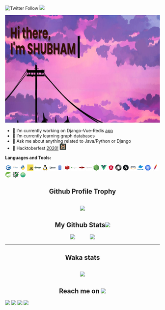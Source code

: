 ![Twitter Follow](https://img.shields.io/twitter/follow/shubham_nagure?style=social)
![](https://visitor-badge.glitch.me/badge?page_id=ShubhamNagure.ShubhamNagure)


<p align="center">
<img src="https://github.com/ShubhamNagure/ShubhamNagure/blob/main/images/banner (1).png" width="9000" height="350" />
</p>

<!-- <p align="center">
### Hi there, I'm [Shubham!](https://shubhamnagure.github.io) <img src="https://media.giphy.com/media/hvRJCLFzcasrR4ia7z/giphy.gif" width="25px"> -->


- 🔭 I’m currently working on Django-Vue-Redis [app](http://139.59.11.162/)
- 🌱 I’m currently learning graph databases
- 💬 Ask me about anything related to Java/Python or Django
- 🔭 Hacktoberfest [2020!](https://www.linkedin.com/feed/update/urn:li:activity:6752909251024347136/) <img src="https://raw.githubusercontent.com/github/explore/5a50921c15e01a964d7a1ff8a96763645fa1e269/topics/hacktoberfest/hacktoberfest.png" width ="20">


**Languages and Tools:**  

<code><img height="20" src="https://raw.githubusercontent.com/github/explore/80688e429a7d4ef2fca1e82350fe8e3517d3494d/topics/c/c.png"></code>
<code><img height="20" src="https://raw.githubusercontent.com/github/explore/80688e429a7d4ef2fca1e82350fe8e3517d3494d/topics/java/java.png"></code>
<code><img height="20" src="https://raw.githubusercontent.com/github/explore/80688e429a7d4ef2fca1e82350fe8e3517d3494d/topics/python/python.png"></code>
<code><img height="20" src="https://raw.githubusercontent.com/github/explore/5c058a388828bb5fde0bcafd4bc867b5bb3f26f3/topics/javascript/javascript.png"></code>
<code><img height="20" src="https://raw.githubusercontent.com/github/explore/80688e429a7d4ef2fca1e82350fe8e3517d3494d/topics/django/django.png"></code>
<code><img height="20" src="https://raw.githubusercontent.com/github/explore/80688e429a7d4ef2fca1e82350fe8e3517d3494d/topics/linux/linux.png"></code>
<code><img height="20" src="https://raw.githubusercontent.com/github/explore/80688e429a7d4ef2fca1e82350fe8e3517d3494d/topics/bash/bash.png"></code>
<code><img height="20" src="https://raw.githubusercontent.com/github/explore/80688e429a7d4ef2fca1e82350fe8e3517d3494d/topics/sql/sql.png"></code>
<code><img height="20" src="https://raw.githubusercontent.com/github/explore/80688e429a7d4ef2fca1e82350fe8e3517d3494d/topics/redis/redis.png"></code>
<code><img height="20" src="https://raw.githubusercontent.com/github/explore/80688e429a7d4ef2fca1e82350fe8e3517d3494d/topics/mongodb/mongodb.png"></code>
<code><img height="20" src="https://raw.githubusercontent.com/github/explore/80688e429a7d4ef2fca1e82350fe8e3517d3494d/topics/mongoose/mongoose.png"></code>
<code><img height="20" src="https://raw.githubusercontent.com/github/explore/80688e429a7d4ef2fca1e82350fe8e3517d3494d/topics/express/express.png"></code>
<code><img height="20" src="https://raw.githubusercontent.com/github/explore/80688e429a7d4ef2fca1e82350fe8e3517d3494d/topics/nodejs/nodejs.png"></code>
<code><img height="20" src="https://raw.githubusercontent.com/github/explore/80688e429a7d4ef2fca1e82350fe8e3517d3494d/topics/vue/vue.png"></code>
<code><img height="20" src="https://raw.githubusercontent.com/github/explore/80688e429a7d4ef2fca1e82350fe8e3517d3494d/topics/angular/angular.png"></code>
<code><img height="20" src="https://raw.githubusercontent.com/github/explore/80688e429a7d4ef2fca1e82350fe8e3517d3494d/topics/json/json.png"></code>
<code><img height="20" src="https://raw.githubusercontent.com/github/explore/80688e429a7d4ef2fca1e82350fe8e3517d3494d/topics/ansible/ansible.png"></code>
<code><img height="20" src="https://raw.githubusercontent.com/github/explore/fbceb94436312b6dacde68d122a5b9c7d11f9524/topics/aws/aws.png"></code>
<code><img height="20" src="https://raw.githubusercontent.com/github/explore/80688e429a7d4ef2fca1e82350fe8e3517d3494d/topics/docker/docker.png"></code>
<code><img height="20" src="https://raw.githubusercontent.com/github/explore/80688e429a7d4ef2fca1e82350fe8e3517d3494d/topics/kubernetes/kubernetes.png"></code>
<code><img height="20" src="https://raw.githubusercontent.com/github/explore/80688e429a7d4ef2fca1e82350fe8e3517d3494d/topics/maven/maven.png"></code>
<code><img height="20" src="https://raw.githubusercontent.com/github/explore/80688e429a7d4ef2fca1e82350fe8e3517d3494d/topics/spring-boot/spring-boot.png"></code>
<code><img height="20" src="https://raw.githubusercontent.com/github/explore/80688e429a7d4ef2fca1e82350fe8e3517d3494d/topics/vim/vim.png"></code>
<code><img height="20" src="https://raw.githubusercontent.com/github/explore/80688e429a7d4ef2fca1e82350fe8e3517d3494d/topics/atom/atom.png"></code>


<h2 align="center">
  Github Profile Trophy
</h2>

<h2 align="center">
  <img src= "https://github-profile-trophy.vercel.app/?username=ShubhamNagure&theme=juicyfresh">
</h2>


<h2 align="center">
  My Github Stats<img src="https://media.giphy.com/media/VgCDAzcKvsR6OM0uWg/giphy.gif" width="50">
</h2>

<p align = "center">
  <img  src = "https://github-readme-stats.vercel.app/api?username=ShubhamNagure&show_icons=true&theme=radical&line_height=27">&nbsp&nbsp&nbsp&nbsp&nbsp&nbsp&nbsp&nbsp&nbsp&nbsp&nbsp
 <img src = "https://github-readme-stats.vercel.app/api/top-langs/?username=ShubhamNagure&hide=html,css,shell,shaderlab,kotlin,hlsl&theme=radical">
</p>

----

<h2 align="center">
  Waka stats
</h2>

<h2 align="center">
<!--   <img src= "https://github-readme-stats.vercel.app/api/wakatime?username=73e10ca7-59ba-4fc9-b483-57ef2f6afc5b&theme=dark"> -->
  <img src= "https://github-readme-stats.vercel.app/api/wakatime?username=73e10ca7-59ba-4fc9-b483-57ef2f6afc5b&layuout=compact&theme=synthwave">
</h2>





<h2 align="center">Reach me on <img src="https://media0.giphy.com/media/jqNPzdTTxQfOgOqpO4/source.gif" width="50"></h2>

<p align="center">
  
<a href="https://www.instagram.com/_s_h_u_v_a_m_/"><img src="https://img.shields.io/badge/_s_h_u_v_a_m_-purple?style=flat-square&logo=instagram&logoColor=white&link=https://www.instagram.com/_s_h_u_v_a_m_/"/></a>
<a href="mailto:nagure.shubham@gmail.com"> <img src="https://img.shields.io/badge/-nagureshubham?style=flat-square&logo=Gmail&logoColor=white&link=mailto:nagure.shubham@gmail.com"/></a>
<a href="https://www.linkedin.com/in/shubham-nagure/"> <img src="https://img.shields.io/badge/-shubhamnagure-blue?style=flat-square&logo=Linkedin&logoColor=white&link=https://www.linkedin.com/in/shubham-nagure/"/></a>
<a href="https://twitter.com/shubham_nagure"><img src="https://img.shields.io/badge/-shubham_nagure-blue?style=flat-square&logo=twitter&logoColor=white&link=https://twitter.com/shubham_nagure"/></a>

</p>


